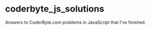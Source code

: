 coderbyte_js_solutions
======================

Answers to CoderByte.com problems in JavaScript that I've finished.
